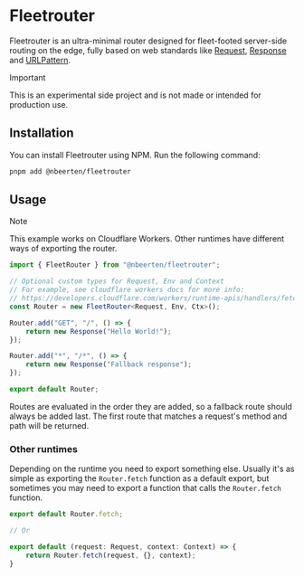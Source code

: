 # Fleetrouter

Fleetrouter is an ultra-minimal router designed for fleet-footed server-side routing on the edge, fully based on web standards like [Request](https://developer.mozilla.org/en-US/docs/Web/API/Request), [Response](https://developer.mozilla.org/en-US/docs/Web/API/Response) and [URLPattern](https://developer.mozilla.org/en-US/docs/Web/API/URLPattern).

> [!IMPORTANT]  
> This is an experimental side project and is not made or intended for production use.

## Installation

You can install Fleetrouter using NPM. Run the following command:

```sh
pnpm add @nbeerten/fleetrouter
```

## Usage

> [!NOTE]
> This example works on Cloudflare Workers. Other runtimes have different ways of exporting the router.
```ts
import { FleetRouter } from "@nbeerten/fleetrouter";

// Optional custom types for Request, Env and Context
// For example, see cloudflare workers docs for more info:
// https://developers.cloudflare.com/workers/runtime-apis/handlers/fetch/#background
const Router = new FleetRouter<Request, Env, Ctx>();

Router.add("GET", "/", () => {
    return new Response("Hello World!");
});

Router.add("*", "/*", () => {
    return new Response("Fallback response");
});

export default Router;
```

Routes are evaluated in the order they are added, so a fallback route should always be added last. The first route that matches a request's method and path will be returned.

### Other runtimes

Depending on the runtime you need to export something else. Usually it's as simple as exporting the `Router.fetch` function as a default export, but sometimes you may need to export a function that calls the `Router.fetch` function.

```ts
export default Router.fetch;

// Or

export default (request: Request, context: Context) => {
    return Router.fetch(request, {}, context);
}
```
